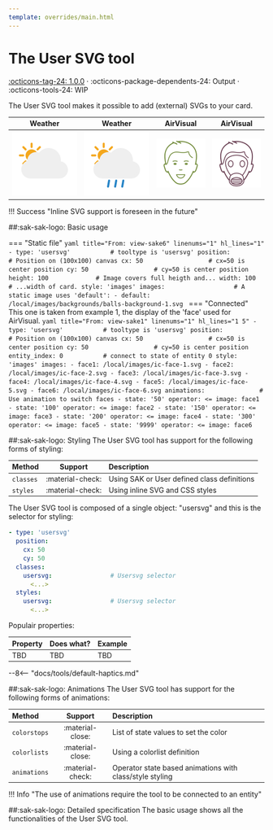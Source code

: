 ```yaml
---
template: overrides/main.html
---
```


[usersvg-tool support]: https://github.com/amoebelabs/swiss-army-knife/releases/tag/1.0.0

[usersvg-partly-cloudy-day]: ../assets/screenshots/partly-cloudy-day.svg
[usersvg-partly-cloudy-day-rain]: ../assets/screenshots/partly-cloudy-day-rain.svg
[usersvg-ic-face-1]: ../assets/screenshots/ic-face-1.svg
[usersvg-ic-face-6]: ../assets/screenshots/ic-face-6.svg

# The User SVG tool
[:octicons-tag-24: 1.0.0][usersvg-tool support] ·
:octicons-package-dependents-24: Output ·
:octicons-tools-24: WIP

The User SVG tool makes it possible to add (external) SVGs to your card.

| Weather | Weather | AirVisual | AirVisual|
|-----|-----|-----|-----|
|![usersvg-partly-cloudy-day] | ![usersvg-partly-cloudy-day-rain]| ![usersvg-ic-face-1] | ![usersvg-ic-face-6] |

!!! Success "Inline SVG support is foreseen in the future"
  
##:sak-sak-logo: Basic usage

=== "Static file"
    ```yaml title="From: view-sake6" linenums="1" hl_lines="1"
    - type: 'usersvg'           # tooltype is 'usersvg'
      position:                 # Position on (100x100) canvas
        cx: 50                  # cx=50 is center position
        cy: 50                  # cy=50 is center position
        height: 100             # Image covers full heigth and...
        width: 100              # ...width of card.
      style: 'images'
      images:                   # A static image uses 'default':
        - default: /local/images/backgrounds/balls-background-1.svg
    ```
=== "Connected"
    This one is taken from example 1, the display of the 'face' used for AirVisual.
    ```yaml title="From: view-sake1" linenums="1" hl_lines="1 5"
    - type: 'usersvg'           # tooltype is 'usersvg'
      position:                 # Position on (100x100) canvas
        cx: 50                  # cx=50 is center position
        cy: 50                  # cy=50 is center position
      entity_index: 0           # connect to state of entity 0
      style: 'images'
      images:
        - face1: /local/images/ic-face-1.svg
        - face2: /local/images/ic-face-2.svg
        - face3: /local/images/ic-face-3.svg
        - face4: /local/images/ic-face-4.svg
        - face5: /local/images/ic-face-5.svg
        - face6: /local/images/ic-face-6.svg
      animations:               # Use animation to switch faces
        - state: '50'
          operator: <=
          image: face1
        - state: '100'
          operator: <=
          image: face2
        - state: '150'
          operator: <=
          image: face3
        - state: '200'
          operator: <=
          image: face4
        - state: '300'
          operator: <=
          image: face5
        - state: '9999'
          operator: <=
          image: face6
    ```
    
##:sak-sak-logo: Styling
The User SVG tool has support for the following forms of styling:

| Method       | Support          | Description            |
| :----------- | :--------------: | :-------------------- |
| `classes`    | :material-check: | Using SAK or User defined class definitions  |
| `styles`     | :material-check: | Using inline SVG and CSS styles |

The User SVG tool is composed of a single object: "usersvg" and this is the selector for styling:
```yaml linenums="1"hl_lines="6 9"
- type: 'usersvg'
  position:
    cx: 50
    cy: 50
  classes:
    usersvg:                # Usersvg selector
      <...>
  styles:
    usersvg:                # Usersvg selector
      <...>
```
Populair properties:

| Property       | Does what?            | Example                                                 |
| :-------------- | :-------------------- | :------------------------------------------------------ |
| TBD             | TBD                   | TBD |

--8<-- "docs/tools/default-haptics.md"

##:sak-sak-logo: Animations
The User SVG tool has support for the following forms of animations:

| Method       | Support          | Description            |
| :----------- | :--------------: | :-------------------- |
| `colorstops` | :material-close: | List of state values to set the color |
| `colorlists` | :material-close: | Using a colorlist definition |
| `animations` | :material-check: | Operator state based animations with class/style styling |

!!! Info "The use of animations require the tool to be connected to an entity"

##:sak-sak-logo: Detailed specification
The basic usage shows all the functionalities of the User SVG tool.

